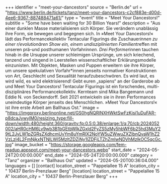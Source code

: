 +++
identifier = "meet-your-dancestors"
source = "Berlin.de"
url = "https://www.berlin.de/tickets/tanz/meet-your-dancestors-c2cf883e-d00d-4ee6-9367-887488471a61/"
type = "event"
title = "Meet Your Dancestors!"
subtitle = "Some have been waiting for 30 Billion Years!"
description = "Aus einer dunklen Masse materialisieren sich Körper. Sie verändern unablässig ihre Form, sie bewegen und begegnen sich. In »Meet Your Dancestors!« lädt das Performancekollektiv Tentacular Figurings die Zuschauer*innen zu einer r/evolutionären Show ein, einem undisziplinierten Familien*treffen mit unseren prä-und posthumanen Vorfahr*innen. Drei Performer*innen tauchen hinab in die Ursuppe unserer schleimigen Ursprünge, um sich kriechend, tanzend und singend in Leerstellen wissenschaftlicher Erklärungsmodelle einzunisten. Mit Objekten, Masken und Puppen erweitern sie ihre Körper, um unsere spekulativen Vorfahr*innen jenseits normativer Konstruktionen von Art, Geschlecht und Sexualität heraufzubeschwören. Es wird laut, es wird wild, es wird elektrisierend! Gebt euren „sapiens“ an der Garderobe ab und Meet Your Dancestors! Tentacular Figurings ist ein forschendes, multi-disziplinäres Performancekollektiv. Kernteam sind Mika Bangemann und Eddie N. von Seckendorff. Seit 2021 entwickeln sie in ihren Performances uneindeutige Körper jenseits des Menschlichen. »Meet Your Dancestors!« ist ihre erste Arbeit am Ballhaus Ost."
image = "https://imgproxy.berlinonline.net/GS0hgNQRlNXHWktSwFzKisi1uDuFAR-p8dcaJywyIM0/resizing_type:fill-down/width:480/height:360/gravity:fp:0.5:0.38/enlarge:1/q:70/cb:2024052002/aHR0cHM6Ly9wb3B1bGEtbWlkZGxld2FyZS5zMy5hbWF6b25hd3MuY29tL2JvLW1pZGRsZXdhcmUvYm8uYmRlX2NoYW5uZWwuZXZlbnQvaW1hZ2VzLzI4L2FmNjkxNTNlLWI5MzItZDZiNy1lZDFjLTZhZmIwNDVhMzlkOC5qcGc.jpg"
image_bucket = "https://storage.googleapis.com/fem-readup.appspot.com/meet-your-dancestors.webp"
start_date = "2024-05-24T20:00:00.000"
end_date = "2024-05-24T20:00:00.000"
category = "Tanz"
organizer = "Ballhaus Ost"
updated = "2024-05-20T00:36:04.000"
languages = []
[contact]
location_street = "Pappelallee 15 A"
location_city = " 10437 Berlin-Prenzlauer Berg"
[location]
location_street = "Pappelallee 15 A"
location_city = " 10437 Berlin-Prenzlauer Berg"
+++